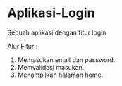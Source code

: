 # Aplikasi-Login
Sebuah aplikasi dengan fitur login

Alur Fitur :
1. Memasukan email dan password.
2. Memvalidasi masukan.
3. Menampilkan halaman home.
